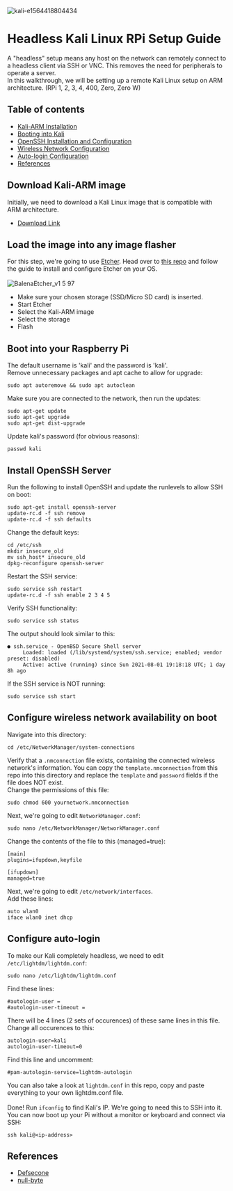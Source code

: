 ![kali-e1564418804434](https://user-images.githubusercontent.com/59718043/127959108-640d07a6-0dd1-4f97-9d5d-230b0a3cd4f3.png)
# Headless Kali Linux RPi Setup Guide
A "headless" setup means any host on the network can remotely connect to a 
headless client via SSH or VNC. This removes the need for peripherals to operate a server.  
In this walkthrough, we will be setting up a remote Kali Linux setup on ARM architecture.
(RPi 1, 2, 3, 4, 400, Zero, Zero W)
## Table of contents
- [Kali-ARM Installation](https://github.com/prodseanb/headless-kali-RPi#download-kali-arm-image)
- [Booting into Kali](https://github.com/prodseanb/headless-kali-RPi#boot-into-your-raspberry-pi)
- [OpenSSH Installation and Configuration](https://github.com/prodseanb/headless-kali-RPi#install-openssh-server)
- [Wireless Network Configuration](https://github.com/prodseanb/headless-kali-RPi#configure-wireless-network-availability-on-boot)
- [Auto-login Configuration](https://github.com/prodseanb/headless-kali-RPi#configure-auto-login)
- [References](https://github.com/prodseanb/headless-kali-RPi#references)
## Download Kali-ARM image
Initially, we need to download a Kali Linux image that is compatible with ARM architecture.<br/>
- [Download Link](https://www.kali.org/get-kali/#kali-arm)

## Load the image into any image flasher
For this step, we're going to use [Etcher](https://github.com/balena-io/etcher). Head over to [this
repo](https://github.com/balena-io/etcher) and follow the guide to install and configure Etcher on your OS.
<br/>
<br/>
![BalenaEtcher_v1 5 97](https://user-images.githubusercontent.com/59718043/127945937-b0aac1e8-49a0-4ab9-82c9-909d6e0b60d3.png)
- Make sure your chosen storage (SSD/Micro SD card) is inserted.
- Start Etcher
- Select the Kali-ARM image
- Select the storage
- Flash

## Boot into your Raspberry Pi
The default username is 'kali' and the password is 'kali'.<br/>
Remove unnecessary packages and apt cache to allow for upgrade:
```
sudo apt autoremove && sudo apt autoclean
```
Make sure you are connected to the network, then run the updates:
```
sudo apt-get update
sudo apt-get upgrade
sudo apt-get dist-upgrade
```
Update kali's password (for obvious reasons):
```
passwd kali
```

## Install OpenSSH Server
Run the following to install OpenSSH and update the runlevels to allow SSH on boot:
```
sudo apt-get install openssh-server
update-rc.d -f ssh remove
update-rc.d -f ssh defaults
```
Change the default keys:
```
cd /etc/ssh
mkdir insecure_old
mv ssh_host* insecure_old
dpkg-reconfigure openssh-server
```
Restart the SSH service:
```
sudo service ssh restart
update-rc.d -f ssh enable 2 3 4 5
```
Verify SSH functionality:
```
sudo service ssh status
```
The output should look similar to this:
```
● ssh.service - OpenBSD Secure Shell server
     Loaded: loaded (/lib/systemd/system/ssh.service; enabled; vendor preset: disabled)
     Active: active (running) since Sun 2021-08-01 19:18:18 UTC; 1 day 8h ago
```
If the SSH service is NOT running:
```
sudo service ssh start
```

## Configure wireless network availability on boot
Navigate into this directory:
```
cd /etc/NetworkManager/system-connections
```
Verify that a `.nmconnection` file exists, containing the connected wireless network's information.
You can copy the `template.nmconnection` from this repo into this directory and replace 
the `template` and
`password` fields if the file does NOT exist.<br/>
Change the permissions of this file: 
```
sudo chmod 600 yournetwork.nmconnection
```
Next, we're going to edit `NetworkManager.conf`:
```
sudo nano /etc/NetworkManager/NetworkManager.conf
```
Change the contents of the file to this (managed=true):
```
[main]
plugins=ifupdown,keyfile

[ifupdown]
managed=true
```
Next, we're going to edit `/etc/network/interfaces`. 
<br/>
Add these lines:
```
auto wlan0
iface wlan0 inet dhcp
```
## Configure auto-login
To make our Kali completely headless, we need to edit `/etc/lightdm/lightdm.conf`:
```
sudo nano /etc/lightdm/lightdm.conf
```
Find these lines:
```
#autologin-user =
#autologin-user-timeout =
```
There will be 4 lines (2 sets of occurences) of these same lines in this file. 
Change all occurences to this:
```
autologin-user=kali
autologin-user-timeout=0
```
Find this line and uncomment:
```
#pam-autologin-service=lightdm-autologin
```
You can also take a look at `lightdm.conf` in this repo, copy and paste everything to your
own lightdm.conf file.
<br/><br/>
Done! Run `ifconfig` to find Kali's IP. We're going to need this to SSH into it.
You can now boot up your Pi without a monitor or keyboard and connect via SSH:
```
ssh kali@<ip-address>
```
## References
- [Defsecone](https://www.youtube.com/watch?v=VXxb_F1Vb7Y)
- [null-byte](https://null-byte.wonderhowto.com/how-to/set-up-headless-raspberry-pi-hacking-platform-running-kali-linux-0176182/)

